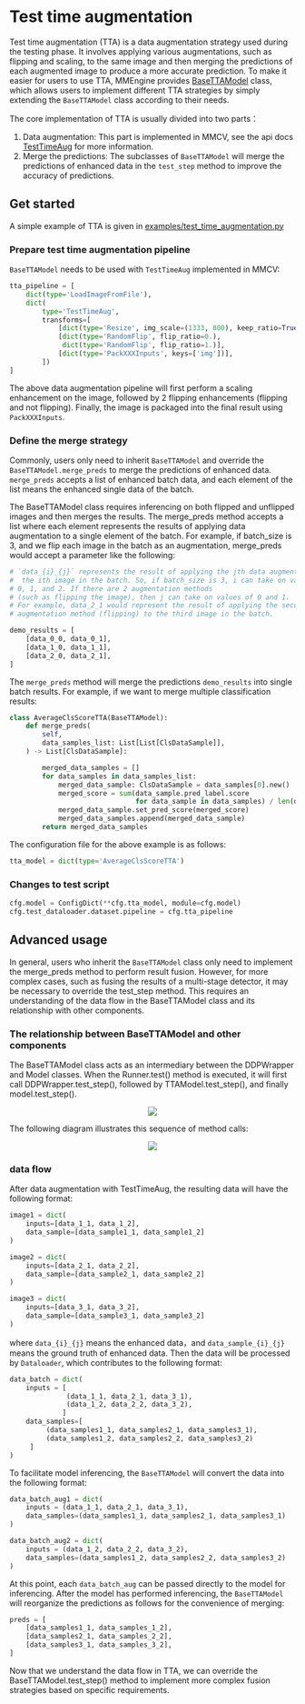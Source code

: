 # Test time augmentation

Test time augmentation (TTA) is a data augmentation strategy used during the testing phase. It involves applying various augmentations, such as flipping and scaling, to the same image and then merging the predictions of each augmented image to produce a more accurate prediction. To make it easier for users to use TTA, MMEngine provides [BaseTTAModel](mmengine.model.BaseTTAModel) class, which allows users to implement different TTA strategies by simply extending the `BaseTTAModel` class according to their needs.

The core implementation of TTA is usually divided into two parts：

1. Data augmentation: This part is implemented in MMCV, see the api docs [TestTimeAug](mmcv.transform.TestTimeAug) for more information.
2. Merge the predictions: The subclasses of `BaseTTAModel` will merge the predictions of enhanced data in the `test_step` method to improve the accuracy of predictions.

## Get started

A simple example of TTA is given in [examples/test_time_augmentation.py](https://github.com/open-mmlab/mmengine/blob/main/examples/test_time_augmentation.py)

### Prepare test time augmentation pipeline

`BaseTTAModel` needs to be used with `TestTimeAug` implemented in MMCV:

```python
tta_pipeline = [
    dict(type='LoadImageFromFile'),
    dict(
        type='TestTimeAug',
        transforms=[
            [dict(type='Resize', img_scale=(1333, 800), keep_ratio=True)],
            [dict(type='RandomFlip', flip_ratio=0.),
             dict(type='RandomFlip', flip_ratio=1.)],
            [dict(type='PackXXXInputs', keys=['img'])],
        ])
]
```

The above data augmentation pipeline will first perform a scaling enhancement on the image, followed by 2 flipping enhancements (flipping and not flipping). Finally, the image is packaged into the final result using `PackXXXInputs`.

### Define the merge strategy

Commonly, users only need to inherit `BaseTTAModel` and override the `BaseTTAModel.merge_preds` to merge the predictions of enhanced data. `merge_preds` accepts a list of enhanced batch data, and each element of the list means the enhanced single data of the batch.

The BaseTTAModel class requires inferencing on both flipped and unflipped images and then merges the results. The merge_preds method accepts a list where each element represents the results of applying data augmentation to a single element of the batch. For example, if batch_size is 3, and we flip each image in the batch as an augmentation, merge_preds would accept a parameter like the following:

```python
# `data_{i}_{j}` represents the result of applying the jth data augmentation to
#  the ith image in the batch. So, if batch_size is 3, i can take on values of
# 0, 1, and 2. If there are 2 augmentation methods
# (such as flipping the image), then j can take on values of 0 and 1.
# For example, data_2_1 would represent the result of applying the second
# augmentation method (flipping) to the third image in the batch.

demo_results = [
    [data_0_0, data_0_1],
    [data_1_0, data_1_1],
    [data_2_0, data_2_1],
]
```

The `merge_preds` method will merge the predictions `demo_results` into single batch results. For example, if we want to merge multiple classification results:

```python
class AverageClsScoreTTA(BaseTTAModel):
    def merge_preds(
        self,
        data_samples_list: List[List[ClsDataSample]],
    ) -> List[ClsDataSample]:

        merged_data_samples = []
        for data_samples in data_samples_list:
            merged_data_sample: ClsDataSample = data_samples[0].new()
            merged_score = sum(data_sample.pred_label.score
                               for data_sample in data_samples) / len(data_samples)
            merged_data_sample.set_pred_score(merged_score)
            merged_data_samples.append(merged_data_sample)
        return merged_data_samples
```

The configuration file for the above example is as follows:

```python
tta_model = dict(type='AverageClsScoreTTA')
```

### Changes to test script

```python
cfg.model = ConfigDict(**cfg.tta_model, module=cfg.model)
cfg.test_dataloader.dataset.pipeline = cfg.tta_pipeline
```

## Advanced usage

In general, users who inherit the `BaseTTAModel` class only need to implement the merge_preds method to perform result fusion. However, for more complex cases, such as fusing the results of a multi-stage detector, it may be necessary to override the test_step method. This requires an understanding of the data flow in the BaseTTAModel class and its relationship with other components.

### The relationship between BaseTTAModel and other components

The BaseTTAModel class acts as an intermediary between the DDPWrapper and Model classes. When the Runner.test() method is executed, it will first call DDPWrapper.test_step(), followed by TTAModel.test_step(), and finally model.test_step().

<div align=center><img src=https://user-images.githubusercontent.com/57566630/206969103-43ef8cb9-b649-4b38-a441-f489a41269b3.png></div>

The following diagram illustrates this sequence of method calls:

<div align=center><img src=https://user-images.githubusercontent.com/57566630/206969958-3b4d296b-9f50-4098-a6fe-756c686db86d.png></div>

### data flow

After data augmentation with TestTimeAug, the resulting data will have the following format:

```python
image1 = dict(
    inputs=[data_1_1, data_1_2],
    data_sample=[data_sample1_1, data_sample1_2]
)

image2 = dict(
    inputs=[data_2_1, data_2_2],
    data_sample=[data_sample2_1, data_sample2_2]
)

image3 = dict(
    inputs=[data_3_1, data_3_2],
    data_sample=[data_sample3_1, data_sample3_2]
)
```

where `data_{i}_{j}` means the enhanced data，and `data_sample_{i}_{j}` means the ground truth of enhanced data. Then the data will be processed by `Dataloader`, which contributes to the following format:

```python
data_batch = dict(
    inputs = [
              (data_1_1, data_2_1, data_3_1),
              (data_1_2, data_2_2, data_3_2),
             ]
    data_samples=[
         (data_samples1_1, data_samples2_1, data_samples3_1),
         (data_samples1_2, data_samples2_2, data_samples3_2)
     ]
)
```

To facilitate model inferencing, the `BaseTTAModel` will convert the data into the following format:

```python
data_batch_aug1 = dict(
    inputs = (data_1_1, data_2_1, data_3_1),
    data_samples=(data_samples1_1, data_samples2_1, data_samples3_1)
)

data_batch_aug2 = dict(
    inputs = (data_1_2, data_2_2, data_3_2),
    data_samples=(data_samples1_2, data_samples2_2, data_samples3_2)
)
```

At this point, each `data_batch_aug` can be passed directly to the model for inferencing. After the model has performed inferencing, the `BaseTTAModel` will reorganize the predictions as follows for the convenience of merging:

```python
preds = [
    [data_samples1_1, data_samples_1_2],
    [data_samples2_1, data_samples_2_2],
    [data_samples3_1, data_samples_3_2],
]
```

Now that we understand the data flow in TTA, we can override the BaseTTAModel.test_step() method to implement more complex fusion strategies based on specific requirements.
